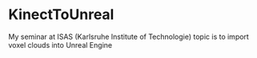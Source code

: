 # KinectToUnreal
My seminar at ISAS (Karlsruhe Institute of Technologie) topic is to import voxel clouds into Unreal Engine
